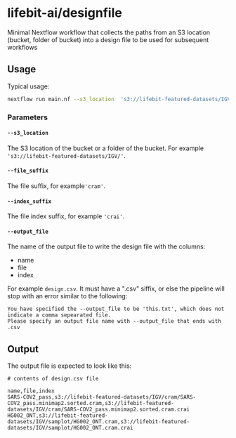 # lifebit-ai/designfile

Minimal Nextflow workflow that collects the paths from an S3 location (bucket, folder of bucket) into a design file to be used for subsequent workflows


## Usage

Typical usage:

```bash
nextflow run main.nf --s3_location  's3://lifebit-featured-datasets/IGV/' --file_suffix 'cram' --index_suffix 'crai'
```

### Parameters

#### `--s3_location`

The S3 location of the bucket or a folder of the bucket. For example `'s3://lifebit-featured-datasets/IGV/'`.

#### `--file_suffix`

The file suffix, for example`'cram'`.

#### `--index_suffix`

The file index suffix, for example `'crai'`.

#### `--output_file`

The name of the output file to write the design file with the columns:
- name
- file
- index

For example `design.csv`. It must have a ".csv" siffix, or else the pipeline will stop with an error similar to the following:

```console
You have specified the --output_file to be 'this.txt', which does not indicate a comma sepearated file.
Please specify an output file name with --output_file that ends with .csv
```
## Output

The output file is expected to look like this:

```csv
# contents of design.csv file

name,file,index
SARS-COV2_pass,s3://lifebit-featured-datasets/IGV/cram/SARS-COV2_pass.minimap2.sorted.cram,s3://lifebit-featured-datasets/IGV/cram/SARS-COV2_pass.minimap2.sorted.cram.crai
HG002_ONT,s3://lifebit-featured-datasets/IGV/samplot/HG002_ONT.cram,s3://lifebit-featured-datasets/IGV/samplot/HG002_ONT.cram.crai
```
